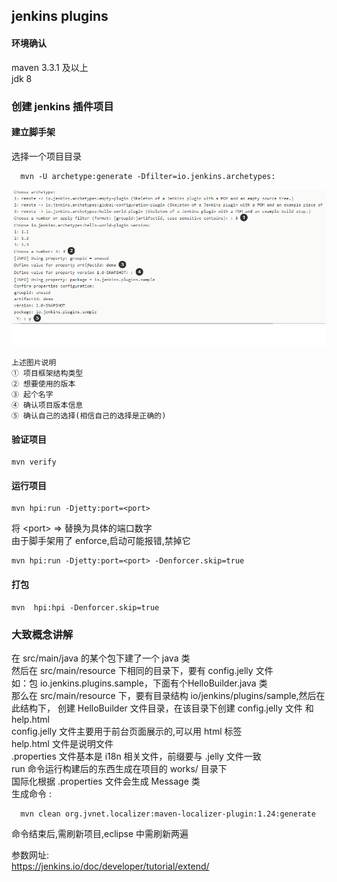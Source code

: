 ## jenkins plugins
#### 环境确认
maven 3.3.1 及以上  
jdk 8   

### 创建 jenkins 插件项目
#### 建立脚手架
选择一个项目目录  
```
  mvn -U archetype:generate -Dfilter=io.jenkins.archetypes:
```
![avatar](instruction.jpg)
```
上述图片说明
① 项目框架结构类型
② 想要使用的版本
③ 起个名字
④ 确认项目版本信息
⑤ 确认自己的选择(相信自己的选择是正确的)
```

#### 验证项目
```
mvn verify
```

#### 运行项目
```
mvn hpi:run -Djetty:port=<port>
```
将 \<port> => 替换为具体的端口数字  
由于脚手架用了 enforce,启动可能报错,禁掉它
```
mvn hpi:run -Djetty:port=<port> -Denforcer.skip=true
```

#### 打包
```
mvn  hpi:hpi -Denforcer.skip=true
```

### 大致概念讲解
在 src/main/java 的某个包下建了一个 java 类   
然后在 src/main/resource 下相同的目录下，要有 config.jelly 文件  
如：包 io.jenkins.plugins.sample，下面有个HelloBuilder.java 类  
那么在 src/main/resource 下，要有目录结构 io/jenkins/plugins/sample,然后在此结构下，
创建 HelloBuilder 文件目录，在该目录下创建 config.jelly 文件 和 help.html  
config.jelly 文件主要用于前台页面展示的,可以用 html 标签  
help.html 文件是说明文件  
.properties 文件基本是 i18n 相关文件，前缀要与 .jelly 文件一致  
run 命令运行构建后的东西生成在项目的 works/ 目录下  
国际化根据 .properties 文件会生成 Message 类  
生成命令 :
```
  mvn clean org.jvnet.localizer:maven-localizer-plugin:1.24:generate
```
命令结束后,需刷新项目,eclipse 中需刷新两遍

参数网址:  
https://jenkins.io/doc/developer/tutorial/extend/  
